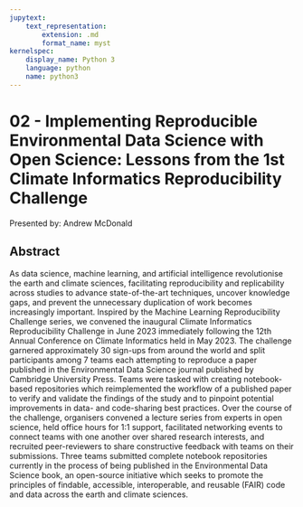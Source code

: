 ```yaml
---
jupytext:
    text_representation:
        extension: .md
        format_name: myst
kernelspec:
    display_name: Python 3
    language: python
    name: python3
---
```

# 02 -	Implementing Reproducible Environmental Data Science with Open Science: Lessons from the 1st Climate Informatics Reproducibility Challenge

Presented by: Andrew McDonald

## Abstract 
As data science, machine learning, and artificial intelligence revolutionise the earth and climate sciences, facilitating reproducibility and replicability across studies to advance state-of-the-art techniques, uncover knowledge gaps, and prevent the unnecessary duplication of work becomes increasingly important. Inspired by the Machine Learning Reproducibility Challenge series, we convened the inaugural Climate Informatics Reproducibility Challenge in June 2023 immediately following the 12th Annual Conference on Climate Informatics held in May 2023. The challenge garnered approximately 30 sign-ups from around the world and split participants among 7 teams each attempting to reproduce a paper published in the Environmental Data Science journal published by Cambridge University Press. Teams were tasked with creating notebook-based repositories which reimplemented the workflow of a published paper to verify and validate the findings of the study and to pinpoint potential improvements in data- and code-sharing best practices. Over the course of the challenge, organisers convened a lecture series from experts in open science, held office hours for 1:1 support, facilitated networking events to connect teams with one another over shared research interests, and recruited peer-reviewers to share constructive feedback with teams on their submissions. Three teams submitted complete notebook repositories currently in the process of being published in the Environmental Data Science book, an open-source initiative which seeks to promote the principles of findable, accessible, interoperable, and reusable (FAIR) code and data across the earth and climate sciences.